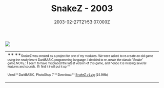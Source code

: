 ﻿---
coverImage: /images/fallback-post-header.png
date: '2003-02-27T21:53:07.000Z'
tags: []
title: SnakeZ - 2003
oldUrl: /darkbasic/snakez-2003
---

<table width="100%" cellspacing="0" cellpadding="0" border="0">
    <tbody>
        <tr>
            <td>**<font size="1" face="Verdana, Arial, Helvetica, sans-serif">          </font>**<font size="1" face="Verdana, Arial, Helvetica, sans-serif">SnakeZ          was created as a project for one of my modules. We were asked to re-create          an old game using the newly learnt DarkBASIC programming language. I decided          to re-create the classic "Snake" game.</font><font size="1" face="Verdana, Arial, Helvetica, sans-serif">NOTE : I          seem to have misplaced the latest version of this game, and hence it is          missing several features and sounds. If i find it i will put it up </font><font size="1" face="Verdana, Arial, Helvetica, sans-serif">**

Used:** DarkBASIC, PhotoShop 7 **
Download:\*\* [SnakeZ-v1.zip](https://www.mikecann.blog/Files/SnakeZ-v1.zip) (16.9Mb) </font></td>

![](https://www.mikecann.blog/Images/Games-Thumbs/snakez.gif)

</tr>
</tbody>

</table>
